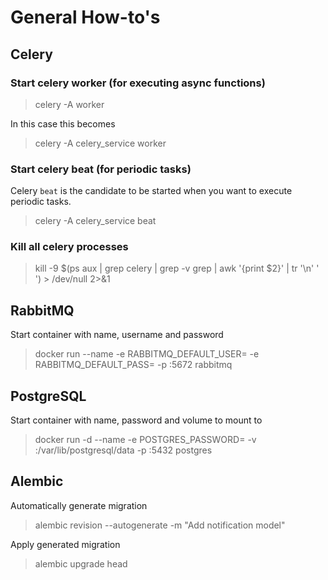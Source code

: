 # General How-to's


## Celery

### Start celery worker (for executing async functions)
> celery -A <celery-file> worker

In this case this becomes
> celery -A celery_service worker

### Start celery beat (for periodic tasks)
Celery `beat` is the candidate to be started when you want to execute periodic tasks.
> celery -A celery_service beat


### Kill all celery processes
> kill -9 $(ps aux | grep celery | grep -v grep | awk '{print $2}' | tr '\n' ' ') > /dev/null 2>&1


## RabbitMQ

Start container with name, username and password
> docker run --name <container-name> -e RABBITMQ_DEFAULT_USER=<username> -e RABBITMQ_DEFAULT_PASS=<user-pass> -p <port>:5672 rabbitmq


## PostgreSQL
Start container with name, password and volume to mount to
> docker run -d --name <container-name> -e POSTGRES_PASSWORD=<pass> -v <your-data-volume-dir>:/var/lib/postgresql/data -p <host-port>:5432 postgres


## Alembic
Automatically generate migration
> alembic revision --autogenerate -m "Add notification model"
 
Apply generated migration
> alembic upgrade head